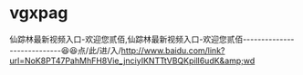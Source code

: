 # vgxpag
仙踪林最新视频入口-欢迎您贰佰,仙踪林最新视频入口-欢迎您贰佰----------------------------😆😆点/此/进/入/http://www.baidu.com/link?url=NoK8PT47PahMhFH8Vie_jnciyIKNTTtVBQKpill6udK&amp;wd
